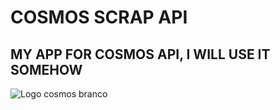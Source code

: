 # COSMOS SCRAP API
## MY APP FOR COSMOS API, I WILL USE IT SOMEHOW
<img class="home-logo" src="https://cdn-cosmos.bluesoft.com.br/assets/home/logo_cosmos_branco.png" alt="Logo cosmos branco">

